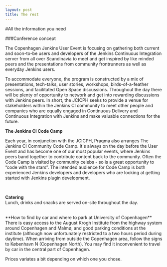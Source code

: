 ```yaml
---
layout: post
title: The rest
---
```

#All the information you need


###Conference concept<br/>

The Copenhagen Jenkins User Event is focusing on gathering both current and soon-to-be users and developers of the Jenkins Continuous Integration server from all over Scandinavia to meet and get inspired by like minded peers and the presentations from community frontrunners as well as everyday Jenkins users.

To accommodate everyone, the program is constructed by a mix of presentations, tech-talks, user stories, workshops, birds-of-a-feather sessions, and facilitated Open Space discussions. Throughout the day there will be plenty of opportunity to network and get into rewarding discussions with Jenkins peers. In short, the JCICPH seeks to provide a venue for stakeholders within the Jenkins CI community to meet other people and companies who are equally engaged in Continuous Delivery and Continuous Integration with Jenkins and make valuable connections for the future.

**The  Jenkins CI Code Camp**

Each year, in conjunction with the JCICPH, Praqma also arranges The Jenkins CI Community Code Camp. It's always on the day before the User Event and has become one of our most popular events, where Jenkins peers band together to contribute content back to the community. Often the Code Camp is visited by community celebs - so is a great opportunity to “code with the stars”. 
The intended audience for Code Camp is both experienced Jenkins developers and developers who are looking at getting started with Jenkins plugin development.

<br/>

**Catering**<br/>
Lunch, drinks and snacks are served on-site throughout the day.

<br/>
**How to find by car and where to park at University of Copenhagen**<br/>
There is easy access to the August Krogh Institute from the highway system around Copenhagen and Malmø, and good parking conditions at the institute (although now unfortunately restricted to a two hours period during daytime). When arriving from outside the Copenhagen area, follow the signs to København N (Copenhagen North). You may find it inconvenient to travel by car in the central part of Copenhagen.
<br/>


Prices variates a bit depending on which one you chose.

<br/>
